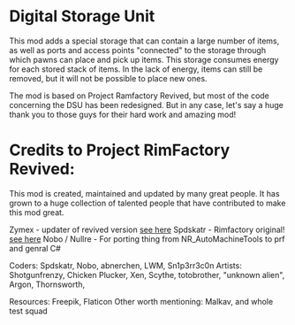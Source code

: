 # Digital Storage Unit

This mod adds a special storage that can contain a large number of items, as well as ports and access points "connected" to the storage through which pawns can place and pick up
items. 
This storage consumes energy for each stored stack of items. In the lack of energy, items can still be removed, but it will not be possible to place new ones.

The mod is based on Project Ramfactory Revived, but most of the code concerning the DSU has been redesigned. But in any case, let's say a huge thank you to those guys for their
hard work and amazing mod!

# Credits to Project RimFactory Revived:

This mod is created, maintained and updated by many great people.
It has grown to a huge collection of talented people that have contributed to make this mod great.

Zymex - updater of revived version [see here](https://github.com/zymex22/Project-RimFactory-Revived)
Spdskatr - Rimfactory original! [see here](https://github.com/spdskatr/ProjectRimFactory)
Nobo / Nullre - For porting thing from NR_AutoMachineTools to prf and genral C#

Coders: Spdskatr, Nobo, abnerchen, LWM, Sn1p3rr3c0n
Artists: Shotgunfrenzy, Chicken Plucker, Xen, Scythe, totobrother, "unknown alien", Argon, Thornsworth,

Resources: Freepik, Flaticon
Other worth mentioning: Malkav, and whole test squad